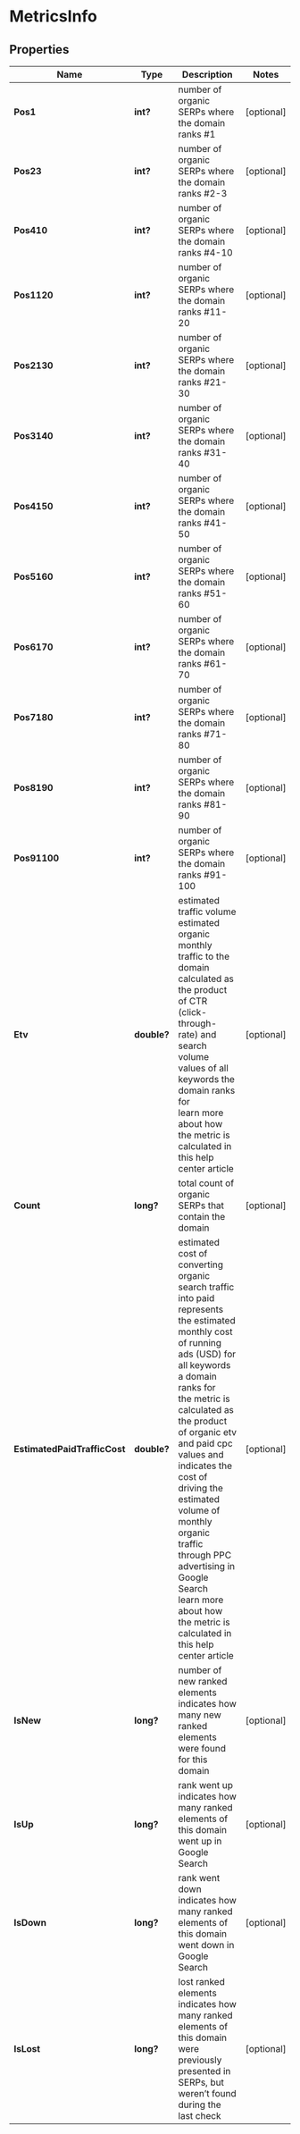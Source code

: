 # MetricsInfo


## Properties

| Name | Type | Description | Notes |
|------------ | ------------- | ------------- | -------------|
**Pos1** | **int?** | number of organic SERPs where the domain ranks #1 |[optional]|
**Pos23** | **int?** | number of organic SERPs where the domain ranks #2-3 |[optional]|
**Pos410** | **int?** | number of organic SERPs where the domain ranks #4-10 |[optional]|
**Pos1120** | **int?** | number of organic SERPs where the domain ranks #11-20 |[optional]|
**Pos2130** | **int?** | number of organic SERPs where the domain ranks #21-30 |[optional]|
**Pos3140** | **int?** | number of organic SERPs where the domain ranks #31-40 |[optional]|
**Pos4150** | **int?** | number of organic SERPs where the domain ranks #41-50 |[optional]|
**Pos5160** | **int?** | number of organic SERPs where the domain ranks #51-60 |[optional]|
**Pos6170** | **int?** | number of organic SERPs where the domain ranks #61-70 |[optional]|
**Pos7180** | **int?** | number of organic SERPs where the domain ranks #71-80 |[optional]|
**Pos8190** | **int?** | number of organic SERPs where the domain ranks #81-90 |[optional]|
**Pos91100** | **int?** | number of organic SERPs where the domain ranks #91-100 |[optional]|
**Etv** | **double?** | estimated traffic volume<br>estimated organic monthly traffic to the domain<br>calculated as the product of CTR (click-through-rate) and search volume values of all keywords the domain ranks for<br>learn more about how the metric is calculated in this help center article |[optional]|
**Count** | **long?** | total count of organic SERPs that contain the domain |[optional]|
**EstimatedPaidTrafficCost** | **double?** | estimated cost of converting organic search traffic into paid<br>represents the estimated monthly cost of running ads (USD) for all keywords a domain ranks for<br>the metric is calculated as the product of organic etv and paid cpc values and indicates the cost of driving the estimated volume of monthly organic traffic through PPC advertising in Google Search<br>learn more about how the metric is calculated in this help center article |[optional]|
**IsNew** | **long?** | number of new ranked elements<br>indicates how many new ranked elements were found for this domain |[optional]|
**IsUp** | **long?** | rank went up<br>indicates how many ranked elements of this domain went up in Google Search |[optional]|
**IsDown** | **long?** | rank went down<br>indicates how many ranked elements of this domain went down in Google Search |[optional]|
**IsLost** | **long?** | lost ranked elements<br>indicates how many ranked elements of this domain were previously presented in SERPs, but weren’t found during the last check |[optional]|